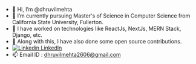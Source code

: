 - 👋 Hi, I’m @dhruvilmehta
- 🌱 I’m currently pursuing Master's of Science in Computer Science from California State University, Fullerton.
- 👀 I have worked on technologies like ReactJs, NextJs, MERN Stack, Django, etc.
- 🎉 Along with this, I have also done some open source contributions.
- [![Linkedin](https://i.stack.imgur.com/gVE0j.png) LinkedIn](https://www.linkedin.com/in/dhruvil-mehta-1348651b6/)
- 📫 Email ID : dhruvilmehta2606@gmail.com

<!---
dhruvilmehta/dhruvilmehta is a ✨ special ✨ repository because its `README.md` (this file) appears on your GitHub profile.
You can click the Preview link to take a look at your changes.
--->
